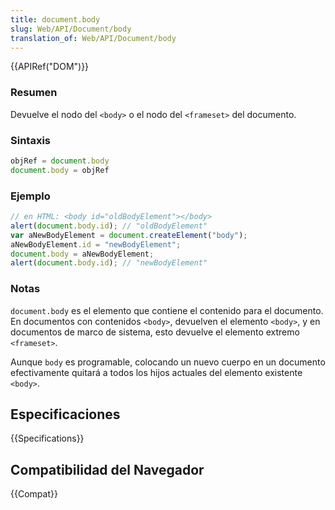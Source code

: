 ```yaml
---
title: document.body
slug: Web/API/Document/body
translation_of: Web/API/Document/body
---
```


{{APIRef("DOM")}}

### Resumen

Devuelve el nodo del `<body>` o el nodo del `<frameset>` del documento.

### Sintaxis

```js
objRef = document.body
document.body = objRef
```

### Ejemplo

```js
// en HTML: <body id="oldBodyElement"></body>
alert(document.body.id); // "oldBodyElement"
var aNewBodyElement = document.createElement("body");
aNewBodyElement.id = "newBodyElement";
document.body = aNewBodyElement;
alert(document.body.id); // "newBodyElement"
```

### Notas

`document.body` es el elemento que contiene el contenido para el documento. En documentos con contenidos `<body>`, devuelven el elemento `<body>`, y en documentos de marco de sistema, esto devuelve el elemento extremo `<frameset>`.

Aunque `body` es programable, colocando un nuevo cuerpo en un documento efectivamente quitará a todos los hijos actuales del elemento existente `<body>`.

## Especificaciones

{{Specifications}}

## Compatibilidad del Navegador

{{Compat}}
